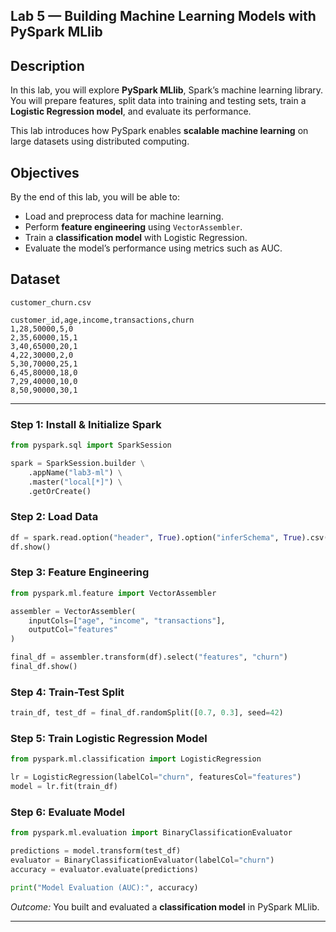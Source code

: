 ## **Lab 5 — Building Machine Learning Models with PySpark MLlib**

##  Description

In this lab, you will explore **PySpark MLlib**, Spark’s machine learning library.
You will prepare features, split data into training and testing sets, train a **Logistic Regression model**, and evaluate its performance.

This lab introduces how PySpark enables **scalable machine learning** on large datasets using distributed computing.

##  Objectives

By the end of this lab, you will be able to:

* Load and preprocess data for machine learning.
* Perform **feature engineering** using `VectorAssembler`.
* Train a **classification model** with Logistic Regression.
* Evaluate the model’s performance using metrics such as AUC.


##  Dataset

`customer_churn.csv`

```csv
customer_id,age,income,transactions,churn
1,28,50000,5,0
2,35,60000,15,1
3,40,65000,20,1
4,22,30000,2,0
5,30,70000,25,1
6,45,80000,18,0
7,29,40000,10,0
8,50,90000,30,1
```

---


### **Step 1: Install & Initialize Spark**

```python
from pyspark.sql import SparkSession

spark = SparkSession.builder \
    .appName("lab3-ml") \
    .master("local[*]") \
    .getOrCreate()
```

### **Step 2: Load Data**

```python
df = spark.read.option("header", True).option("inferSchema", True).csv("customer_churn.csv")
df.show()
```

### **Step 3: Feature Engineering**

```python
from pyspark.ml.feature import VectorAssembler

assembler = VectorAssembler(
    inputCols=["age", "income", "transactions"],
    outputCol="features"
)

final_df = assembler.transform(df).select("features", "churn")
final_df.show()
```

### **Step 4: Train-Test Split**

```python
train_df, test_df = final_df.randomSplit([0.7, 0.3], seed=42)
```

### **Step 5: Train Logistic Regression Model**

```python
from pyspark.ml.classification import LogisticRegression

lr = LogisticRegression(labelCol="churn", featuresCol="features")
model = lr.fit(train_df)
```

### **Step 6: Evaluate Model**

```python
from pyspark.ml.evaluation import BinaryClassificationEvaluator

predictions = model.transform(test_df)
evaluator = BinaryClassificationEvaluator(labelCol="churn")
accuracy = evaluator.evaluate(predictions)

print("Model Evaluation (AUC):", accuracy)
```

 *Outcome:* You built and evaluated a **classification model** in PySpark MLlib.

---


